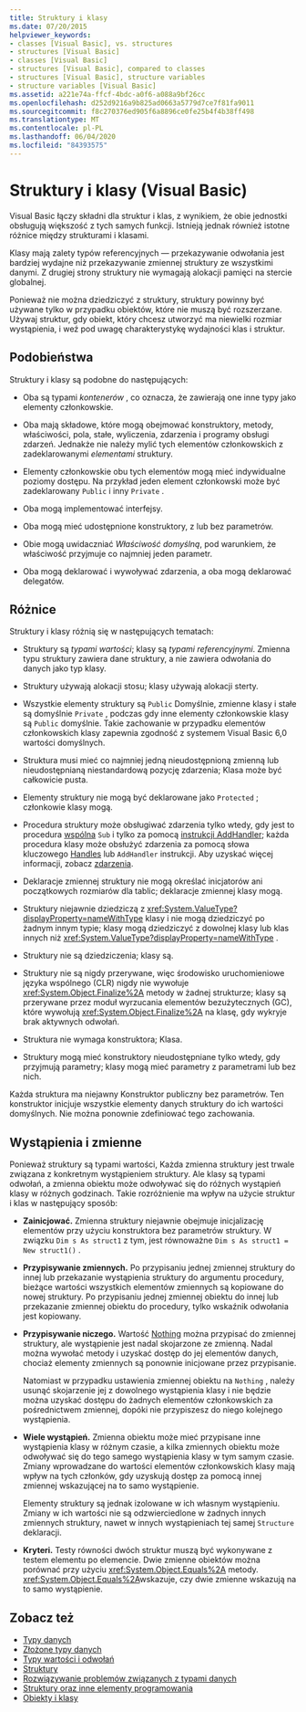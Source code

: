 ```yaml
---
title: Struktury i klasy
ms.date: 07/20/2015
helpviewer_keywords:
- classes [Visual Basic], vs. structures
- structures [Visual Basic]
- classes [Visual Basic]
- structures [Visual Basic], compared to classes
- structures [Visual Basic], structure variables
- structure variables [Visual Basic]
ms.assetid: a221e74a-ffcf-4bdc-a0f6-a088a9bf26cc
ms.openlocfilehash: d252d9216a9b825ad0663a5779d7ce7f81fa9011
ms.sourcegitcommit: f8c270376ed905f6a8896ce0fe25b4f4b38ff498
ms.translationtype: MT
ms.contentlocale: pl-PL
ms.lasthandoff: 06/04/2020
ms.locfileid: "84393575"
---
```

# <a name="structures-and-classes-visual-basic"></a>Struktury i klasy (Visual Basic)
Visual Basic łączy składni dla struktur i klas, z wynikiem, że obie jednostki obsługują większość z tych samych funkcji. Istnieją jednak również istotne różnice między strukturami i klasami.  
  
 Klasy mają zalety typów referencyjnych — przekazywanie odwołania jest bardziej wydajne niż przekazywanie zmiennej struktury ze wszystkimi danymi. Z drugiej strony struktury nie wymagają alokacji pamięci na stercie globalnej.  
  
 Ponieważ nie można dziedziczyć z struktury, struktury powinny być używane tylko w przypadku obiektów, które nie muszą być rozszerzane. Używaj struktur, gdy obiekt, który chcesz utworzyć ma niewielki rozmiar wystąpienia, i weź pod uwagę charakterystykę wydajności klas i struktur.  
  
## <a name="similarities"></a>Podobieństwa  
 Struktury i klasy są podobne do następujących:  
  
- Oba są typami *kontenerów* , co oznacza, że zawierają one inne typy jako elementy członkowskie.  
  
- Oba mają składowe, które mogą obejmować konstruktory, metody, właściwości, pola, stałe, wyliczenia, zdarzenia i programy obsługi zdarzeń. Jednakże nie należy mylić tych elementów członkowskich z zadeklarowanymi *elementami* struktury.  
  
- Elementy członkowskie obu tych elementów mogą mieć indywidualne poziomy dostępu. Na przykład jeden element członkowski może być zadeklarowany `Public` i inny `Private` .  
  
- Oba mogą implementować interfejsy.  
  
- Oba mogą mieć udostępnione konstruktory, z lub bez parametrów.  
  
- Obie mogą uwidaczniać *Właściwość domyślną*, pod warunkiem, że właściwość przyjmuje co najmniej jeden parametr.  
  
- Oba mogą deklarować i wywoływać zdarzenia, a oba mogą deklarować delegatów.  
  
## <a name="differences"></a>Różnice  
 Struktury i klasy różnią się w następujących tematach:  
  
- Struktury są *typami wartości*; klasy są *typami referencyjnymi*. Zmienna typu struktury zawiera dane struktury, a nie zawiera odwołania do danych jako typ klasy.  
  
- Struktury używają alokacji stosu; klasy używają alokacji sterty.  
  
- Wszystkie elementy struktury są `Public` Domyślnie, zmienne klasy i stałe są domyślnie `Private` , podczas gdy inne elementy członkowskie klasy są `Public` domyślnie. Takie zachowanie w przypadku elementów członkowskich klasy zapewnia zgodność z systemem Visual Basic 6,0 wartości domyślnych.  
  
- Struktura musi mieć co najmniej jedną nieudostępnioną zmienną lub nieudostępnianą niestandardową pozycję zdarzenia; Klasa może być całkowicie pusta.  
  
- Elementy struktury nie mogą być deklarowane jako `Protected` ; członkowie klasy mogą.  
  
- Procedura struktury może obsługiwać zdarzenia tylko wtedy, gdy jest to procedura [wspólna](../../../language-reference/modifiers/shared.md) `Sub` i tylko za pomocą [instrukcji AddHandler](../../../language-reference/statements/addhandler-statement.md); każda procedura klasy może obsłużyć zdarzenia za pomocą słowa kluczowego [Handles](../../../language-reference/statements/handles-clause.md) lub `AddHandler` instrukcji. Aby uzyskać więcej informacji, zobacz [zdarzenia](../events/index.md).  
  
- Deklaracje zmiennej struktury nie mogą określać inicjatorów ani początkowych rozmiarów dla tablic; deklaracje zmiennej klasy mogą.  
  
- Struktury niejawnie dziedziczą z <xref:System.ValueType?displayProperty=nameWithType> klasy i nie mogą dziedziczyć po żadnym innym typie; klasy mogą dziedziczyć z dowolnej klasy lub klas innych niż <xref:System.ValueType?displayProperty=nameWithType> .  
  
- Struktury nie są dziedziczenia; klasy są.  
  
- Struktury nie są nigdy przerywane, więc środowisko uruchomieniowe języka wspólnego (CLR) nigdy nie wywołuje <xref:System.Object.Finalize%2A> metody w żadnej strukturze; klasy są przerywane przez moduł wyrzucania elementów bezużytecznych (GC), które wywołują <xref:System.Object.Finalize%2A> na klasę, gdy wykryje brak aktywnych odwołań.  
  
- Struktura nie wymaga konstruktora; Klasa.  
  
- Struktury mogą mieć konstruktory nieudostępniane tylko wtedy, gdy przyjmują parametry; klasy mogą mieć parametry z parametrami lub bez nich.  
  
 Każda struktura ma niejawny Konstruktor publiczny bez parametrów. Ten konstruktor inicjuje wszystkie elementy danych struktury do ich wartości domyślnych. Nie można ponownie zdefiniować tego zachowania.  
  
## <a name="instances-and-variables"></a>Wystąpienia i zmienne  
 Ponieważ struktury są typami wartości, Każda zmienna struktury jest trwale związana z konkretnym wystąpieniem struktury. Ale klasy są typami odwołań, a zmienna obiektu może odwoływać się do różnych wystąpień klasy w różnych godzinach. Takie rozróżnienie ma wpływ na użycie struktur i klas w następujący sposób:  
  
- **Zainicjować.** Zmienna struktury niejawnie obejmuje inicjalizację elementów przy użyciu konstruktora bez parametrów struktury. W związku `Dim s As struct1` z tym, jest równoważne `Dim s As struct1 = New struct1()` .  
  
- **Przypisywanie zmiennych.** Po przypisaniu jednej zmiennej struktury do innej lub przekazanie wystąpienia struktury do argumentu procedury, bieżące wartości wszystkich elementów zmiennych są kopiowane do nowej struktury. Po przypisaniu jednej zmiennej obiektu do innej lub przekazanie zmiennej obiektu do procedury, tylko wskaźnik odwołania jest kopiowany.  
  
- **Przypisywanie niczego.** Wartość [Nothing](../../../language-reference/nothing.md) można przypisać do zmiennej struktury, ale wystąpienie jest nadal skojarzone ze zmienną. Nadal można wywołać metody i uzyskać dostęp do jej elementów danych, chociaż elementy zmiennych są ponownie inicjowane przez przypisanie.  
  
     Natomiast w przypadku ustawienia zmiennej obiektu na `Nothing` , należy usunąć skojarzenie jej z dowolnego wystąpienia klasy i nie będzie można uzyskać dostępu do żadnych elementów członkowskich za pośrednictwem zmiennej, dopóki nie przypiszesz do niego kolejnego wystąpienia.  
  
- **Wiele wystąpień.** Zmienna obiektu może mieć przypisane inne wystąpienia klasy w różnym czasie, a kilka zmiennych obiektu może odwoływać się do tego samego wystąpienia klasy w tym samym czasie. Zmiany wprowadzane do wartości elementów członkowskich klasy mają wpływ na tych członków, gdy uzyskują dostęp za pomocą innej zmiennej wskazującej na to samo wystąpienie.  
  
     Elementy struktury są jednak izolowane w ich własnym wystąpieniu. Zmiany w ich wartości nie są odzwierciedlone w żadnych innych zmiennych struktury, nawet w innych wystąpieniach tej samej `Structure` deklaracji.  
  
- **Kryteri.** Testy równości dwóch struktur muszą być wykonywane z testem elementu po elemencie. Dwie zmienne obiektów można porównać przy użyciu <xref:System.Object.Equals%2A> metody. <xref:System.Object.Equals%2A>wskazuje, czy dwie zmienne wskazują na to samo wystąpienie.  
  
## <a name="see-also"></a>Zobacz też

- [Typy danych](index.md)
- [Złożone typy danych](composite-data-types.md)
- [Typy wartości i odwołań](value-types-and-reference-types.md)
- [Struktury](structures.md)
- [Rozwiązywanie problemów związanych z typami danych](troubleshooting-data-types.md)
- [Struktury oraz inne elementy programowania](structures-and-other-programming-elements.md)
- [Obiekty i klasy](../objects-and-classes/index.md)
